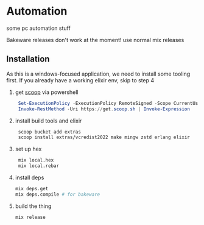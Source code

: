 # Automation

some pc automation stuff


Bakeware releases don't work at the moment! use normal mix releases

## Installation

As this is a windows-focused application, we need to install some tooling first. If you already have a working elixir env, skip to step 4

1. get [scoop](https://scoop.sh) via powershell
   ```powershell
    Set-ExecutionPolicy -ExecutionPolicy RemoteSigned -Scope CurrentUser
    Invoke-RestMethod -Uri https://get.scoop.sh | Invoke-Expression
   ```
2. install build tools and elixir
   ```bash
    scoop bucket add extras
    scoop install extras/vcredist2022 make mingw zstd erlang elixir

   ```
3. set up hex
   ```bash
    mix local.hex
    mix local.rebar
   ```
4. install deps
   ```bash
   mix deps.get
   mix deps.compile # for bakeware
   ```
5. build the thing
   ```bash
   mix release
   ```

